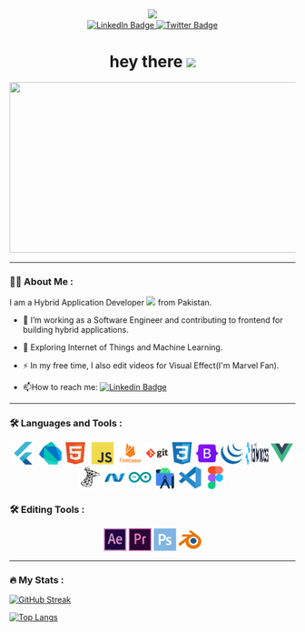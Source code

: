 <div id="header" align="center">
  <img src="https://r7q6w9z6.rocketcdn.me/career/wp-content/uploads/2021/10/Boy-Working-From-Home.gif" width="20%"/>
</div>

<div id="badges" align="center">
  <a href="https://www.linkedin.com/in/tayyab-ahmed-a51959197/" target="_blank">
    <img src="https://img.shields.io/badge/LinkedIn-blue?style=for-the-badge&logo=linkedin&logoColor=white" alt="LinkedIn Badge"/>
  </a>
  <a href="https://twitter.com/TayyabA78753902">
    <img src="https://img.shields.io/badge/Twitter-blue?style=for-the-badge&logo=twitter&logoColor=white" alt="Twitter Badge"/>
  </a>
  <h1 align="center">
  hey there
  <img src="https://media.giphy.com/media/hvRJCLFzcasrR4ia7z/giphy.gif" width="30px"/>
  </h1>
</div>

<div align="center">
  <img src="https://media.giphy.com/media/dWesBcTLavkZuG35MI/giphy.gif" width="600" height="300"/>
</div>

---

### :man_technologist: About Me :

I am a Hybrid Application Developer <img src="https://media.giphy.com/media/WUlplcMpOCEmTGBtBW/giphy.gif" width="30"> from Pakistan.

- :telescope: I’m working as a Software Engineer and contributing to frontend for building hybrid applications.

- :seedling: Exploring Internet of Things and Machine Learning.

- :zap: In my free time, I also edit videos for Visual Effect(I'm Marvel Fan).

- :mailbox:How to reach me: [![Linkedin Badge](https://img.shields.io/badge/-tayyabahmed-blue?style=flat&logo=Linkedin&logoColor=white)](https://www.linkedin.com/in/tayyab-ahmed-a51959197/)

---

### :hammer_and_wrench: Languages and Tools :

<div align="center">
  <img src="https://github.com/devicons/devicon/blob/master/icons/flutter/flutter-original.svg" title="Flutter" alt="Flutter" width="40" height="40"/>&nbsp;
    <img src="https://github.com/devicons/devicon/blob/master/icons/dart/dart-original.svg" title="dart" **alt="dart" width="40" height="40"/>
  <img src="https://github.com/devicons/devicon/blob/master/icons/html5/html5-original.svg" title="HTML5" alt="HTML" width="40" height="40"/>&nbsp;
  <img src="https://github.com/devicons/devicon/blob/master/icons/javascript/javascript-original.svg" title="JavaScript" alt="JavaScript" width="40" height="40"/>&nbsp;
  <img src="https://github.com/devicons/devicon/blob/master/icons/firebase/firebase-plain-wordmark.svg" title="Firebase" alt="Firebase" width="40" height="40"/>&nbsp;
  <img src="https://github.com/devicons/devicon/blob/master/icons/git/git-original-wordmark.svg" title="Git" **alt="Git" width="40" height="40"/>
  <img src="https://github.com/devicons/devicon/blob/master/icons/css3/css3-original.svg" title="CSS" **alt="CSS" width="40" height="40"/>
  <img src="https://github.com/devicons/devicon/blob/master/icons/bootstrap/bootstrap-original.svg" title="Bootstrap" **alt="Bootstrap" width="40" height="40"/>
  <img src="https://github.com/devicons/devicon/blob/master/icons/jquery/jquery-original.svg" title="jquery" **alt="jquery" width="40" height="40"/>
  <img src="https://github.com/devicons/devicon/blob/master/icons/tailwindcss/tailwindcss-original-wordmark.svg" title="tailwindcss" **alt="tailwindcss" width="40" height="40"/>
  <img src="https://github.com/devicons/devicon/blob/master/icons/vuejs/vuejs-original.svg" title="vuejs" **alt="vuejs" width="40" height="40"/>
  <img src="https://github.com/devicons/devicon/blob/master/icons/microsoftsqlserver/microsoftsqlserver-plain.svg" title="microsoftsqlserver" **alt="microsoftsqlserver" width="40" height="40"/>
    <img src="https://github.com/devicons/devicon/blob/master/icons/dot-net/dot-net-original.svg" title="dot-net" **alt="dot-net" width="40" height="40"/>
    <img src="https://github.com/devicons/devicon/blob/master/icons/arduino/arduino-original.svg" title="arduino" **alt="arduino" width="40" height="40"/>
      <img src="https://github.com/devicons/devicon/blob/master/icons/androidstudio/androidstudio-original.svg" title="androidstudio" **alt="androidstudio" width="40" height="40"/>
    <img src="https://github.com/devicons/devicon/blob/master/icons/vscode/vscode-original.svg" title="vscode" **alt="vscode" width="40" height="40"/>
    <img src="https://github.com/devicons/devicon/blob/master/icons/figma/figma-original.svg" title="figma" **alt="figma" width="40" height="40"/>
</div>

### :hammer_and_wrench: Editing Tools :
<div align="center">
   <img src="https://github.com/devicons/devicon/blob/master/icons/aftereffects/aftereffects-original.svg" title="aftereffects" **alt="aftereffects" width="40" height="40"/>
   <img src="https://github.com/devicons/devicon/blob/master/icons/premierepro/premierepro-original.svg" title="premierepro" **alt="premierepro" width="40" height="40"/>
     <img src="https://github.com/devicons/devicon/blob/master/icons/photoshop/photoshop-plain.svg" title="photoshop" **alt="photoshop" width="40" height="40"/>
   <img src="https://github.com/devicons/devicon/blob/master/icons/blender/blender-original.svg" title="blender" **alt="blender" width="40" height="40"/>
</div>

---

### :fire: My Stats :
[![GitHub Streak](http://github-readme-streak-stats.herokuapp.com?user=tayyab530&count_private=true&theme=dark&background=000000)](https://git.io/streak-stats)

[![Top Langs](https://github-readme-stats.vercel.app/api/top-langs/?username=tayyab530)](https://github.com/anuraghazra/github-readme-stats)
